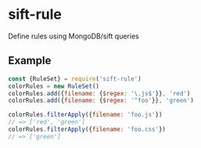 # sift-rule
Define rules using MongoDB/sift queries

## Example

```js
const {RuleSet} = require('sift-rule')
colorRules = new RuleSet()
colorRules.add({filename: {$regex: '\.js$'}}, 'red')
colorRules.add({filename: {$regex: '^foo'}}, 'green')

colorRules.filterApply({filename: 'foo.js'})
// => ['red', 'green']
colorRules.filterApply({filename: 'foo.css'})
// => ['green']
```
